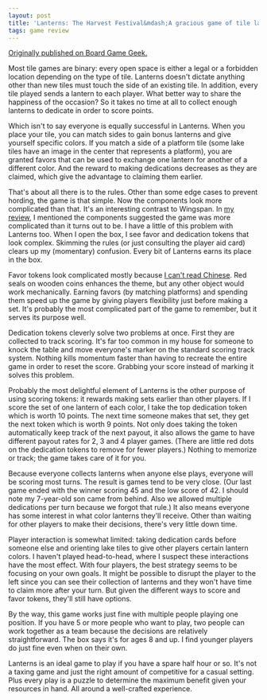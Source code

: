 ```yaml
---
layout: post
title: 'Lanterns: The Harvest Festival&mdash;A gracious game of tile laying and set collecting'
tags: game review
---
```


[Originally published on Board Game
Geek.](https://boardgamegeek.com/thread/2437940)


Most tile games are binary: every open space is either a legal or a forbidden location depending on the type of tile. Lanterns doesn't dictate anything other than new tiles must touch the side of an existing tile. In addition, every tile played sends a lantern to each player. What better way to share the happiness of the occasion? So it takes no time at all to collect enough lanterns to dedicate in order to score points. 

Which isn't to say everyone is equally successful in Lanterns. When you place your tile, you can match sides to gain bonus lanterns and give yourself specific colors. If you match a side of a platform tile (some lake tiles have an image in the center that represents a platform), you are granted favors that can be used to exchange one lantern for another of a different color. And the reward to making dedications decreases as they are claimed, which give the advantage to claiming them earlier. 

That's about all there is to the rules. Other than some edge cases to prevent hording, the game is that simple. Now the components look more complicated than that. It's an interesting contrast to Wingspan. In <a  href="https://boardgamegeek.com/thread/2338760/best-if-played-quickly"   >my review</a>, I mentioned the components suggested the game was more complicated than it turns out to be. I have a little of this problem with Lanterns too. When I open the box, I see favor and dedication tokens that look complex. Skimming the rules (or just consulting the player aid card) clears up my (momentary) confusion. Every bit of Lanterns earns its place in the box.

Favor tokens look complicated mostly because <a  href="https://boardgamegeek.com/thread/1500028/what-thanslation-favor-tokens"   >I can't read Chinese</a>. Red seals on wooden coins enhances the theme, but any other object would work mechanically. Earning favors (by matching platforms) and spending them speed up the game by giving players flexibility just before making a set. It's probably the most complicated part of the game to remember, but it serves its purpose well.

Dedication tokens cleverly solve two problems at once. First they are collected to track scoring. It's far too common in my house for someone to knock the table and move everyone's marker on the standard scoring track system. Nothing kills momentum faster than having to recreate the entire game in order to reset the score. Grabbing your score instead of marking it solves this problem.

Probably the most delightful element of Lanterns is the other purpose of using scoring tokens: it rewards making sets earlier than other players. If I score the set of one lantern of each color, I take the top dedication token which is worth 10 points. The next time someone makes that set, they get the next token which is worth 9 points. Not only does taking the token automatically keep track of the next payout, it also allows the game to have different payout rates for 2, 3 and 4 player games. (There are little red dots on the dedication tokens to remove for fewer players.) Nothing to memorize or track; the game takes care of it for you.

Because everyone collects lanterns when anyone else plays, everyone will be scoring most turns. The result is games tend to be very close. (Our last game ended with the winner scoring 45 and the low score of 42. I should note my 7-year-old son came from behind. Also we allowed multiple dedications per turn because we forgot that rule.) It also means everyone has some interest in what color lanterns they'll receive. Other than waiting for other players to make their decisions, there's very little down time.

Player interaction is somewhat limited: taking dedication cards before someone else and orienting lake tiles to give other players certain lantern colors. I haven't played head-to-head, where I suspect these interactions have the most effect. With four players, the best strategy seems to be focusing on your own goals. It might be possible to disrupt the player to the left since you can see their collection of lanterns and they won't have time to claim more after your turn. But given the different ways to score and favor tokens, they'll still have options. 

By the way, this game works just fine with multiple people playing one position. If you have 5 or more people who want to play, two people can work together as a team because the decisions are relatively straightforward. The box says it's for ages 8 and up. I find younger players do just fine even when on their own.

Lanterns is an ideal game to play if you have a spare half hour or so. It's not a taxing game and just the right amount of competitive for a casual setting. Plus every play is a puzzle to determine the maximum benefit given your resources in hand. All around a well-crafted experience.
